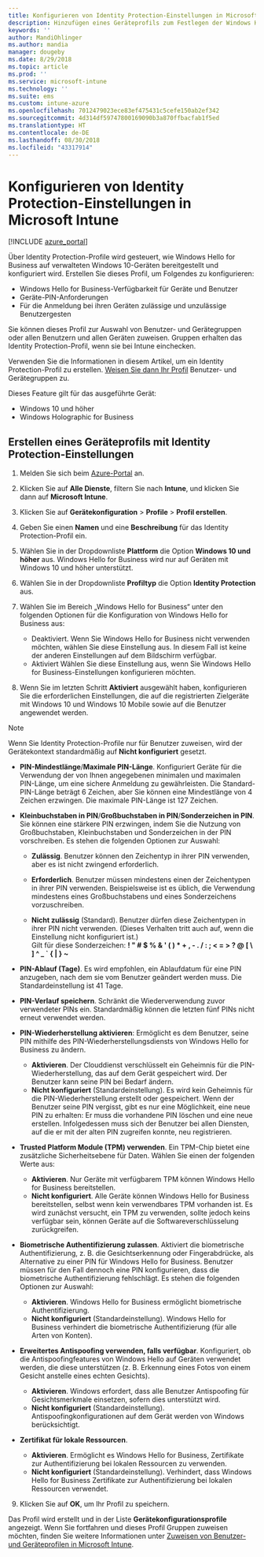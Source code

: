 ```yaml
---
title: Konfigurieren von Identity Protection-Einstellungen in Microsoft Intune – Azure | Microsoft-Dokumentation
description: Hinzufügen eines Geräteprofils zum Festlegen der Windows Hello for Business-Einstellungen auf Windows 10-Geräten in Microsoft Intune
keywords: ''
author: MandiOhlinger
ms.author: mandia
manager: dougeby
ms.date: 8/29/2018
ms.topic: article
ms.prod: ''
ms.service: microsoft-intune
ms.technology: ''
ms.suite: ems
ms.custom: intune-azure
ms.openlocfilehash: 7012479023ece83ef475431c5cefe150ab2ef342
ms.sourcegitcommit: 4d314df59747800169090b3a870ffbacfab1f5ed
ms.translationtype: HT
ms.contentlocale: de-DE
ms.lasthandoff: 08/30/2018
ms.locfileid: "43317914"
---
```

# <a name="configure-identity-protection-settings-in-microsoft-intune"></a>Konfigurieren von Identity Protection-Einstellungen in Microsoft Intune

[!INCLUDE [azure_portal](./includes/azure_portal.md)]

Über Identity Protection-Profile wird gesteuert, wie Windows Hello for Business auf verwalteten Windows 10-Geräten bereitgestellt und konfiguriert wird. Erstellen Sie dieses Profil, um Folgendes zu konfigurieren:  
* Windows Hello for Business-Verfügbarkeit für Geräte und Benutzer
* Geräte-PIN-Anforderungen
* Für die Anmeldung bei ihren Geräten zulässige und unzulässige Benutzergesten  

 Sie können dieses Profil zur Auswahl von Benutzer- und Gerätegruppen oder allen Benutzern und allen Geräten zuweisen. Gruppen erhalten das Identity Protection-Profil, wenn sie bei Intune einchecken.    

Verwenden Sie die Informationen in diesem Artikel, um ein Identity Protection-Profil zu erstellen. [Weisen Sie dann Ihr Profil](device-profile-assign.md) Benutzer- und Gerätegruppen zu.

Dieses Feature gilt für das ausgeführte Gerät:  
- Windows 10 und höher
- Windows Holographic for Business  

## <a name="create-a-device-profile-with-identity-protection-settings"></a>Erstellen eines Geräteprofils mit Identity Protection-Einstellungen

1. Melden Sie sich beim [Azure-Portal](https://portal.azure.com) an.
2. Klicken Sie auf **Alle Dienste**, filtern Sie nach **Intune**, und klicken Sie dann auf **Microsoft Intune**.
3. Klicken Sie auf **Gerätekonfiguration** > **Profile** > **Profil erstellen**.
4. Geben Sie einen **Namen** und eine **Beschreibung** für das Identity Protection-Profil ein.
5. Wählen Sie in der Dropdownliste **Plattform** die Option **Windows 10 und höher** aus. Windows Hello for Business wird nur auf Geräten mit Windows 10 und höher unterstützt.
6. Wählen Sie in der Dropdownliste **Profiltyp** die Option **Identity Protection** aus.
7. Wählen Sie im Bereich „Windows Hello for Business“ unter den folgenden Optionen für die Konfiguration von Windows Hello for Business aus:
    * Deaktiviert. Wenn Sie Windows Hello for Business nicht verwenden möchten, wählen Sie diese Einstellung aus. In diesem Fall ist keine der anderen Einstellungen auf dem Bildschirm verfügbar.
    * Aktiviert Wählen Sie diese Einstellung aus, wenn Sie Windows Hello for Business-Einstellungen konfigurieren möchten.  

8. Wenn Sie im letzten Schritt **Aktiviert** ausgewählt haben, konfigurieren Sie die erforderlichen Einstellungen, die auf die registrierten Zielgeräte mit Windows 10 und Windows 10 Mobile sowie auf die Benutzer angewendet werden.

> [!NOTE]
> Wenn Sie Identity Protection-Profile nur für Benutzer zuweisen, wird der Gerätekontext standardmäßig auf **Nicht konfiguriert** gesetzt.  

   - **PIN-Mindestlänge**/**Maximale PIN-Länge**. Konfiguriert Geräte für die Verwendung der von Ihnen angegebenen minimalen und maximalen PIN-Länge, um eine sichere Anmeldung zu gewährleisten. Die Standard-PIN-Länge beträgt 6 Zeichen, aber Sie können eine Mindestlänge von 4 Zeichen erzwingen. Die maximale PIN-Länge ist 127 Zeichen.  

   - **Kleinbuchstaben in PIN**/**Großbuchstaben in PIN**/**Sonderzeichen in PIN**. Sie können eine stärkere PIN erzwingen, indem Sie die Nutzung von Großbuchstaben, Kleinbuchstaben und Sonderzeichen in der PIN vorschreiben. Es stehen die folgenden Optionen zur Auswahl:

     - **Zulässig**. Benutzer können den Zeichentyp in ihrer PIN verwenden, aber es ist nicht zwingend erforderlich.

     - **Erforderlich**. Benutzer müssen mindestens einen der Zeichentypen in ihrer PIN verwenden. Beispielsweise ist es üblich, die Verwendung mindestens eines Großbuchstabens und eines Sonderzeichens vorzuschreiben.

     - **Nicht zulässig** (Standard). Benutzer dürfen diese Zeichentypen in ihrer PIN nicht verwenden. (Dieses Verhalten tritt auch auf, wenn die Einstellung nicht konfiguriert ist.)<br>Gilt für diese Sonderzeichen: **! " # $ % &amp; ' ( ) &#42; + , - . / : ; &lt; = &gt; ? @ [ \ ] ^ _ &#96; { &#124; } ~**

   - **PIN-Ablauf (Tage)**. Es wird empfohlen, ein Ablaufdatum für eine PIN anzugeben, nach dem sie vom Benutzer geändert werden muss. Die Standardeinstellung ist 41 Tage.

   - **PIN-Verlauf speichern**. Schränkt die Wiederverwendung zuvor verwendeter PINs ein. Standardmäßig können die letzten fünf PINs nicht erneut verwendet werden.  
   - **PIN-Wiederherstellung aktivieren**: Ermöglicht es dem Benutzer, seine PIN mithilfe des PIN-Wiederherstellungsdiensts von Windows Hello for Business zu ändern. 
       - **Aktivieren**. Der Clouddienst verschlüsselt ein Geheimnis für die PIN-Wiederherstellung, das auf dem Gerät gespeichert wird. Der Benutzer kann seine PIN bei Bedarf ändern.  
       - **Nicht konfiguriert** (Standardeinstellung). Es wird kein Geheimnis für die PIN-Wiederherstellung erstellt oder gespeichert. Wenn der Benutzer seine PIN vergisst, gibt es nur eine Möglichkeit, eine neue PIN zu erhalten: Er muss die vorhandene PIN löschen und eine neue erstellen. Infolgedessen muss sich der Benutzer bei allen Diensten, auf die er mit der alten PIN zugreifen konnte, neu registrieren.  
   
   - **Trusted Platform Module (TPM) verwenden**. Ein TPM-Chip bietet eine zusätzliche Sicherheitsebene für Daten. Wählen Sie einen der folgenden Werte aus:  
     - **Aktivieren**. Nur Geräte mit verfügbarem TPM können Windows Hello for Business bereitstellen.
     - **Nicht konfiguriert**. Alle Geräte können Windows Hello for Business bereitstellen, selbst wenn kein verwendbares TPM vorhanden ist. Es wird zunächst versucht, ein TPM zu verwenden, sollte jedoch keins verfügbar sein, können Geräte auf die Softwareverschlüsselung zurückgreifen.  

   - **Biometrische Authentifizierung zulassen**. Aktiviert die biometrische Authentifizierung, z. B. die Gesichtserkennung oder Fingerabdrücke, als Alternative zu einer PIN für Windows Hello for Business. Benutzer müssen für den Fall dennoch eine PIN konfigurieren, dass die biometrische Authentifizierung fehlschlägt. Es stehen die folgenden Optionen zur Auswahl:

     - **Aktivieren**. Windows Hello for Business ermöglicht biometrische Authentifizierung.
     - **Nicht konfiguriert** (Standardeinstellung). Windows Hello for Business verhindert die biometrische Authentifizierung (für alle Arten von Konten).

   - **Erweitertes Antispoofing verwenden, falls verfügbar**. Konfiguriert, ob die Antispoofingfeatures von Windows Hello auf Geräten verwendet werden, die diese unterstützen (z. B. Erkennung eines Fotos von einem Gesicht anstelle eines echten Gesichts).
       - **Aktivieren**. Windows erfordert, dass alle Benutzer Antispoofing für Gesichtsmerkmale einsetzen, sofern dies unterstützt wird.  
       - **Nicht konfiguriert** (Standardeinstellung). Antispoofingkonfigurationen auf dem Gerät werden von Windows berücksichtigt.

   - **Zertifikat für lokale Ressourcen**. 
       - **Aktivieren**. Ermöglicht es Windows Hello for Business, Zertifikate zur Authentifizierung bei lokalen Ressourcen zu verwenden.
       - **Nicht konfiguriert** (Standardeinstellung). Verhindert, dass Windows Hello for Business Zertifikate zur Authentifizierung bei lokalen Ressourcen verwendet.  
9. Klicken Sie auf **OK**, um Ihr Profil zu speichern.  

Das Profil wird erstellt und in der Liste **Gerätekonfigurationsprofile** angezeigt. Wenn Sie fortfahren und dieses Profil Gruppen zuweisen möchten, finden Sie weitere Informationen unter [Zuweisen von Benutzer- und Geräteprofilen in Microsoft Intune](device-profile-assign.md).  

<!--  Removing image as part of design review; retaining source until we known the disposition.

## Example of device restriction settings

In this high-level example, you'll create a device restriction policy that blocks the use of the built-in camera app on Android devices.

![How to disable the camera on Android devices](./media/disable-android-camera.png)

-->
